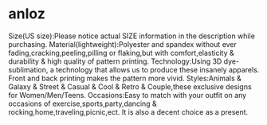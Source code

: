 # anloz
Size(US size):Please notice actual SIZE information in the description while purchasing. Material(lightweight):Polyester and spandex without ever fading,cracking,peeling,pilling or flaking,but with comfort,elasticity &amp; durability &amp; high quality of pattern printing. Technology:Using 3D dye-sublimation, a technology that allows us to produce these insanely apparels. Front and back printing makes the pattern more vivid. Styles:Animals &amp; Galaxy &amp; Street &amp; Casual &amp; Cool &amp; Retro &amp; Couple,these exclusive designs for Women/Men/Teens. Occasions:Easy to match with your outfit on any occasions of exercise,sports,party,dancing &amp; rocking,home,traveling,picnic,ect. It is also a decent choice as a present.
